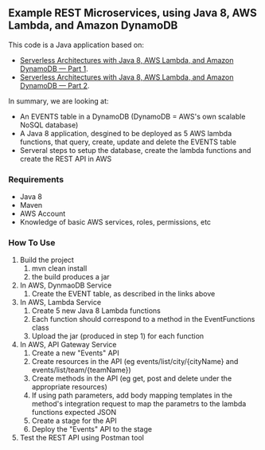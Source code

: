 ## Example REST Microservices, using Java 8, AWS Lambda, and Amazon DynamoDB 

This code is a Java application based on:

- [Serverless Architectures with Java 8, AWS Lambda, and Amazon DynamoDB — Part 1](https://aws.amazon.com/blogs/startups/serverless-architectures-with-java-8-aws-lambda-and-amazon-dynamodb-part-1/).
- [Serverless Architectures with Java 8, AWS Lambda, and Amazon DynamoDB — Part 2](https://aws.amazon.com/blogs/startups/serverless-architectures-with-java-8-aws-lambda-and-amazon-dynamodb-part-2/).

In summary, we are looking at:

* An EVENTS table in a DynamoDB (DynamoDB = AWS's own scalable NoSQL database)
* A Java 8 application, desgined to be deployed as 5 AWS lambda functions, that query, create, update and delete the EVENTS table
* Serveral steps to setup the database, create the lambda functions and create the REST API in AWS


### Requirements
* Java 8
* Maven
* AWS Account
* Knowledge of basic AWS services, roles, permissions, etc

### How To Use

1. Build the project
    1. mvn clean install
    2. the build produces a jar
2. In AWS, DynmaoDB Service
    1. Create the EVENT table, as described in the links above
3. In AWS, Lambda Service
    1. Create 5 new Java 8 Lambda functions
    2. Each function should correspond to a method in the EventFunctions class
    3. Upload the jar (produced in step 1) for each function 
4. In AWS, API Gateway Service
    1. Create a new "Events" API
    2. Create resources in the API (eg events/list/city/{cityName} and events/list/team/{teamName})
    3. Create methods in the API (eg get, post and delete under the appropriate resources)
    4. If using path parameters, add body mapping templates in the method's integration request to map the parametrs to the lambda functions expected JSON 
    5. Create a stage for the API
    6. Deploy the "Events" API to the stage
5. Test the REST API using Postman tool


